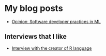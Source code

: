 # My blog posts

- [Opinion: Software developer practices in ML](https://dev.to/bobrinik/soft-dev-practice-in-ml-2olc)


## Interviews that I like
- [Interview with the creator of R language](https://www.youtube.com/watch?v=jk9S3RTAl38&feature=youtu.be)
